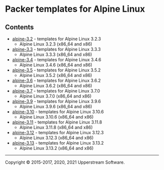 # Packer templates for Alpine Linux

## Contents

* [alpine-3.2](alpine-3.2/README.mdown) - templates for Alpine Linux 3.2.3
  * Alpine Linux 3.2.3 (x86_64 and x86)
* [alpine-3.3](alpine-3.3/README.mdown) - templates for Alpine Linux 3.3.3
  * Alpine Linux 3.3.3 (x86_64 and x86)
* [alpine-3.4](alpine-3.4/README.mdown) - templates for Alpine Linux 3.4.6
  * Alpine Linux 3.4.6 (x86_64 and x86)
* [alpine-3.5](alpine-3.5/README.mdown) - templates for Alpine Linux 3.5.2
  * Alpine Linux 3.5.2 (x86_64 and x86)
* [alpine-3.6](alpine-3.6/README.mdown) - templates for Alpine Linux 3.6.2
  * Alpine Linux 3.6.2 (x86_64 and x86)
* [alpine-3.7](alpine-3.7/README.mdown) - templates for Alpine Linux 3.7.0
  * Alpine Linux 3.7.0 (x86_64 and x86)
* [alpine-3.9](alpine-3.9/README.mdown) - templates for Alpine Linux 3.9.6
  * Alpine Linux 3.9.6 (x86_64 and x86)
* [alpine-3.10](alpine-3.10/README.mdown) - templates for Alpine Linux 3.10.6
  * Alpine Linux 3.10.6 (x86_64 and x86)
* [alpine-3.11](alpine-3.11/README.mdown) - templates for Alpine Linux 3.11.8
  * Alpine Linux 3.11.8 (x86_64 and x86)
* [alpine-3.12](alpine-3.12/README.mdown) - templates for Alpine Linux 3.12.3
  * Alpine Linux 3.12.3 (x86_64 and x86)
* [alpine-3.13](alpine-3.13/README.mdown) - templates for Alpine Linux 3.13.2
  * Alpine Linux 3.13.2 (x86_64 and x86)

- - -

Copyright &copy; 2015-2017, 2020, 2021 Upperstream Software.

